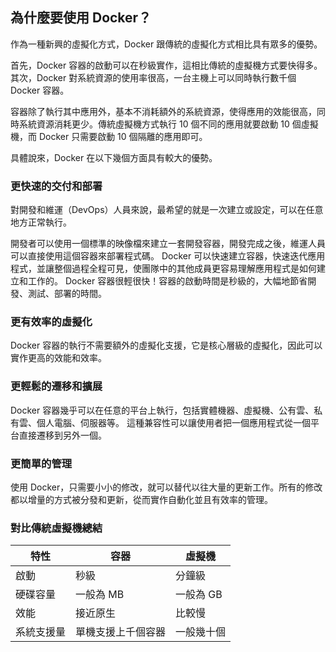 ## 為什麼要使用 Docker？

作為一種新興的虛擬化方式，Docker 跟傳統的虛擬化方式相比具有眾多的優勢。

首先，Docker 容器的啟動可以在秒級實作，這相比傳統的虛擬機方式要快得多。
其次，Docker 對系統資源的使用率很高，一台主機上可以同時執行數千個 Docker 容器。

容器除了執行其中應用外，基本不消耗額外的系統資源，使得應用的效能很高，同時系統資源消耗更少。傳統虛擬機方式執行 10 個不同的應用就要啟動 10 個虛擬機，而 Docker 只需要啟動 10 個隔離的應用即可。

具體說來，Docker 在以下幾個方面具有較大的優勢。

### 更快速的交付和部署

對開發和維運（DevOps）人員來說，最希望的就是一次建立或設定，可以在任意地方正常執行。

開發者可以使用一個標準的映像檔來建立一套開發容器，開發完成之後，維運人員可以直接使用這個容器來部署程式碼。
Docker 可以快速建立容器，快速迭代應用程式，並讓整個過程全程可見，使團隊中的其他成員更容易理解應用程式是如何建立和工作的。
Docker 容器很輕很快！容器的啟動時間是秒級的，大幅地節省開發、測試、部署的時間。

### 更有效率的虛擬化

Docker 容器的執行不需要額外的虛擬化支援，它是核心層級的虛擬化，因此可以實作更高的效能和效率。

### 更輕鬆的遷移和擴展

Docker 容器幾乎可以在任意的平台上執行，包括實體機器、虛擬機、公有雲、私有雲、個人電腦、伺服器等。
這種兼容性可以讓使用者把一個應用程式從一個平台直接遷移到另外一個。

### 更簡單的管理
使用 Docker，只需要小小的修改，就可以替代以往大量的更新工作。所有的修改都以增量的方式被分發和更新，從而實作自動化並且有效率的管理。

### 對比傳統虛擬機總結

| 特性 | 容器 | 虛擬機 |
| ---- | ---- | ------ |
| 啟動 | 秒級 | 分鐘級 |
| 硬碟容量 | 一般為 MB | 一般為 GB |
| 效能 | 接近原生 | 比較慢 |
| 系統支援量 | 單機支援上千個容器 | 一般幾十個 |
